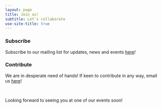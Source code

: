 ```yaml
---
layout: page
title: Join us!
subtitle: Let's collaborate
use-site-title: true
---
```


### Subscribe

Subscribe to our mailing list for updates, news and events [here](https://mailman.stanford.edu/mailman/listinfo/reproducible-science)!

### Contribute

We are in desperate need of hands! If keen to contribute in any way, email us [here](mailto:sstelios@stanford.edu)!

<br>

 Looking forward to seeing you at one of our events soon!
